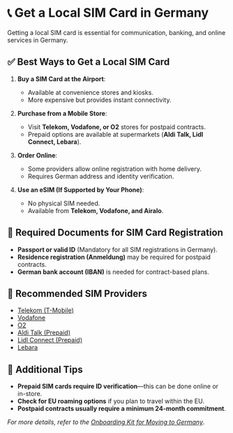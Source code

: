 # 📞 Get a Local SIM Card in Germany

Getting a local SIM card is essential for communication, banking, and online services in Germany. 

## ✅ Best Ways to Get a Local SIM Card
1. **Buy a SIM Card at the Airport**:
   - Available at convenience stores and kiosks.
   - More expensive but provides instant connectivity.

2. **Purchase from a Mobile Store**:
   - Visit **Telekom, Vodafone, or O2** stores for postpaid contracts.
   - Prepaid options are available at supermarkets (**Aldi Talk, Lidl Connect, Lebara**).

3. **Order Online**:
   - Some providers allow online registration with home delivery.
   - Requires German address and identity verification.

4. **Use an eSIM (If Supported by Your Phone)**:
   - No physical SIM needed.
   - Available from **Telekom, Vodafone, and Airalo**.

## 📜 Required Documents for SIM Card Registration
- **Passport or valid ID** (Mandatory for all SIM registrations in Germany).
- **Residence registration (Anmeldung)** may be required for postpaid contracts.
- **German bank account (IBAN)** is needed for contract-based plans.

## 📌 Recommended SIM Providers
- [Telekom (T-Mobile)](https://www.telekom.de/)
- [Vodafone](https://www.vodafone.de/)
- [O2](https://www.o2online.de/)
- [Aldi Talk (Prepaid)](https://www.alditalk.de/)
- [Lidl Connect (Prepaid)](https://www.lidl.de/c/lidl-connect/s10007420)
- [Lebara](https://mobile.lebara.com/de/en)

## 📜 Additional Tips
- **Prepaid SIM cards require ID verification**—this can be done online or in-store.
- **Check for EU roaming options** if you plan to travel within the EU.
- **Postpaid contracts usually require a minimum 24-month commitment**.

_For more details, refer to the [Onboarding Kit for Moving to Germany](../Germany_Onboarding_Kit.md)_.
